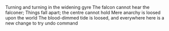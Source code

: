Turning and turning in the widening gyre
The falcon cannot hear the falconer;
Things fall apart; the centre cannot hold
Mere anarchy is loosed upon the world
The blood-dimmed tide is loosed, and everywhere
here is a new change to try undo command